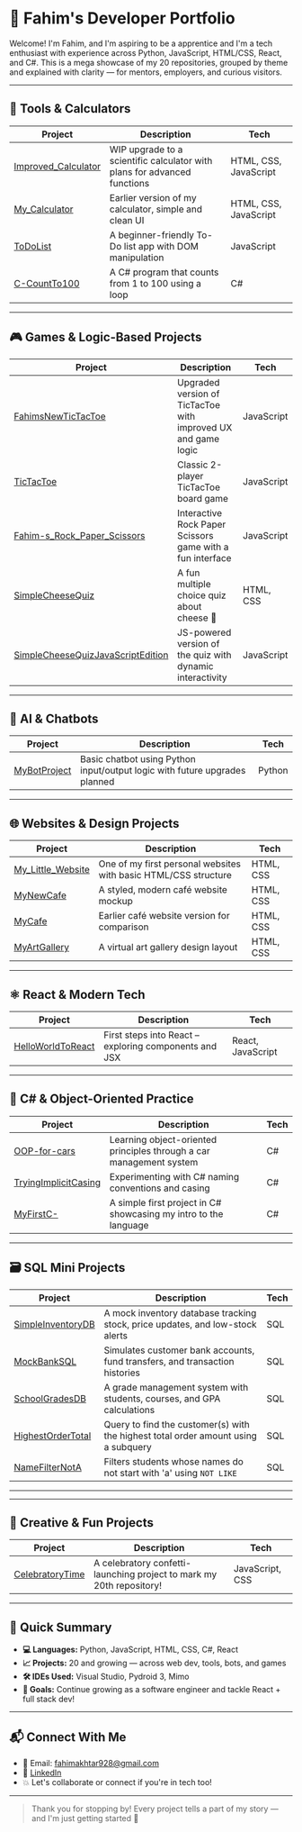 # 🧠 Fahim's Developer Portfolio

Welcome! I'm Fahim, and I'm  aspiring to be a apprentice and I'm a tech enthusiast with experience across Python, JavaScript, HTML/CSS, React, and C#. This is a mega showcase of my 20 repositories, grouped by theme and explained with clarity — for mentors, employers, and curious visitors.

---

## 🔢 Tools & Calculators

| Project | Description | Tech |
|--------|-------------|------|
| [Improved_Calculator](https://github.com/Fahim-Dot-Com/Improved_Calculator) | WIP upgrade to a scientific calculator with plans for advanced functions | HTML, CSS, JavaScript |
| [My_Calculator](https://github.com/Fahim-Dot-Com/My_Calculator) | Earlier version of my calculator, simple and clean UI | HTML, CSS, JavaScript |
| [ToDoList](https://github.com/Fahim-Dot-Com/ToDoList) | A beginner-friendly To-Do list app with DOM manipulation | JavaScript |
| [C-CountTo100](https://github.com/Fahim-Dot-Com/C-CountTo100) | A C# program that counts from 1 to 100 using a loop | C# |

---

## 🎮 Games & Logic-Based Projects

| Project | Description | Tech |
|--------|-------------|------|
| [FahimsNewTicTacToe](https://github.com/Fahim-Dot-Com/FahimsNewTicTacToe) | Upgraded version of TicTacToe with improved UX and game logic | JavaScript |
| [TicTacToe](https://github.com/Fahim-Dot-Com/TicTacToe) | Classic 2-player TicTacToe board game | JavaScript |
| [Fahim-s_Rock_Paper_Scissors](https://github.com/Fahim-Dot-Com/Fahim-s_Rock_Paper_Scissors) | Interactive Rock Paper Scissors game with a fun interface | JavaScript |
| [SimpleCheeseQuiz](https://github.com/Fahim-Dot-Com/SimpleCheeseQuiz) | A fun multiple choice quiz about cheese 🧀 | HTML, CSS |
| [SimpleCheeseQuizJavaScriptEdition](https://github.com/Fahim-Dot-Com/SimpleCheeseQuizJavaScriptEdition) | JS-powered version of the quiz with dynamic interactivity | JavaScript |

---

## 🤖 AI & Chatbots

| Project | Description | Tech |
|--------|-------------|------|
| [MyBotProject](https://github.com/Fahim-Dot-Com/MyBotProject) | Basic chatbot using Python input/output logic with future upgrades planned | Python |

---

## 🌐 Websites & Design Projects

| Project | Description | Tech |
|--------|-------------|------|
| [My_Little_Website](https://github.com/Fahim-Dot-Com/My_Little_Website) | One of my first personal websites with basic HTML/CSS structure | HTML, CSS |
| [MyNewCafe](https://github.com/Fahim-Dot-Com/MyNewCafe) | A styled, modern café website mockup | HTML, CSS |
| [MyCafe](https://github.com/Fahim-Dot-Com/MyCafe) | Earlier café website version for comparison | HTML, CSS |
| [MyArtGallery](https://github.com/Fahim-Dot-Com/MyArtGallery) | A virtual art gallery design layout | HTML, CSS |

---

## ⚛️ React & Modern Tech

| Project | Description | Tech |
|--------|-------------|------|
| [HelloWorldToReact](https://github.com/Fahim-Dot-Com/HelloWorldToReact) | First steps into React – exploring components and JSX | React, JavaScript |

---

## 🧪 C# & Object-Oriented Practice

| Project | Description | Tech |
|--------|-------------|------|
| [OOP-for-cars](https://github.com/Fahim-Dot-Com/OOP-for-cars) | Learning object-oriented principles through a car management system | C# |
| [TryingImplicitCasing](https://github.com/Fahim-Dot-Com/TryingImplicitCasing) | Experimenting with C# naming conventions and casing | C# |
| [MyFirstC-](https://github.com/Fahim-Dot-Com/MyFirstC-) | A simple first project in C# showcasing my intro to the language | C# |

---
## 🗃️ SQL Mini Projects

| Project                                                   | Description                                                                        | Tech |
| --------------------------------------------------------- | ---------------------------------------------------------------------------------- | ---- |
| [SimpleInventoryDB](https://github.com/Fahim-Dot-Com/InventoryManagement-)                                    | A mock inventory database tracking stock, price updates, and low-stock alerts      | SQL  |
| [MockBankSQL](https://github.com/Fahim-Dot-Com/BookStoreOrders)                                          | Simulates customer bank accounts, fund transfers, and transaction histories        | SQL  |
| [SchoolGradesDB](https://github.com/Fahim-Dot-Com/StudentGradesDatabase)                                       | A grade management system with students, courses, and GPA calculations             | SQL  |
| [HighestOrderTotal](https://github.com/Fahim-Dot-Com/highest-order-total-sql)         | Query to find the customer(s) with the highest total order amount using a subquery | SQL  |
| [NameFilterNotA](https://github.com/Fahim-Dot-Com/ExcludingStudents) | Filters students whose names do not start with 'a' using `NOT LIKE`                | SQL  |



---

---

## 🎉 Creative & Fun Projects

| Project | Description | Tech |
|--------|-------------|------|
| [CelebratoryTime](https://github.com/Fahim-Dot-Com/CelebratoryTime) | A celebratory confetti-launching project to mark my 20th repository! | JavaScript, CSS |

---

## 📌 Quick Summary

- **💻 Languages:** Python, JavaScript, HTML, CSS, C#, React
- **📈 Projects:** 20 and growing — across web dev, tools, bots, and games
- **🛠 IDEs Used:** Visual Studio, Pydroid 3, Mimo
- **🎯 Goals:** Continue growing as a software engineer and tackle React + full stack dev!

---

## 📬 Connect With Me

- 📧 Email: fahimakhtar928@gmail.com  
- 💼 [LinkedIn](https://www.linkedin.com/in/fahim-akhtar-6254402b9)
- 💥 Let's collaborate or connect if you're in tech too!

---

> Thank you for stopping by! Every project tells a part of my story — and I'm just getting started 🚀

